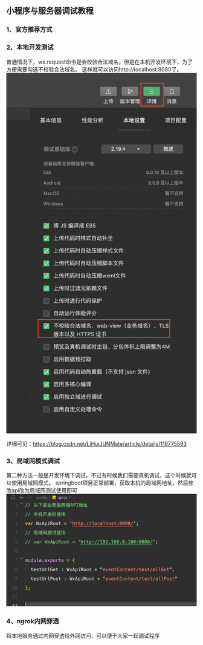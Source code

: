 ## 小程序与服务器调试教程
### 1、官方推荐方式

### 2、本地开发测试
普通情况下，wx.request命令是会校验合法域名，但是在本机开发环境下，为了方便需要勾选不校验合法域名。
这样就可以访问http://localhost:8080了。
![img.png](./imgs/local_debug.png)

详细可见：https://blog.csdn.net/LiHuiJUNMate/article/details/119775593


### 3、局域网模式调试
第二种方法一般是开发环境下调试，不过有时候我们需要真机调试，这个时候就可以使用局域网模式。
springboot项目正常部署，获取本机的局域网地址，然后修改api改为局域网测试使用即可
![img.png](./imgs/api.png)

### 4、ngrok内网穿透
将本地服务通过内网穿透给外网访问，可以便于大家一起调试程序
